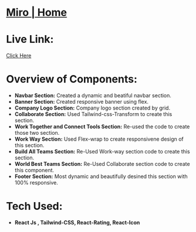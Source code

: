 # [Miro | Home](https://miro-tech.netlify.app)


# Live Link: 
   [Click Here](https://miro-tech.netlify.app)

# Overview of Components:

* **Navbar Section:** Created a dynamic and beatiful navbar section.
* **Banner Section:** Created responsive banner using flex.
* **Company Logo Section:** Company logo section created by grid.
* **Collaborate Section:** Used Tailwind-css-Transform to create this section.
* **Work Together and Connect Tools Section:** Re-used the code to create those two section.
* **Work Way Section:** Used Flex-wrap to create responsivene design of this section.
* **Build All Teams Section:** Re-Used Work-way section code to create this section.
* **World Best Teams Section:** Re-Used Collaborate section code to create this component.
* **Footer Section:** Most dynamic and beautifully desined this section with 100% responsive.


# Tech Used:
* **React Js , Tailwind-CSS, React-Rating, React-Icon**